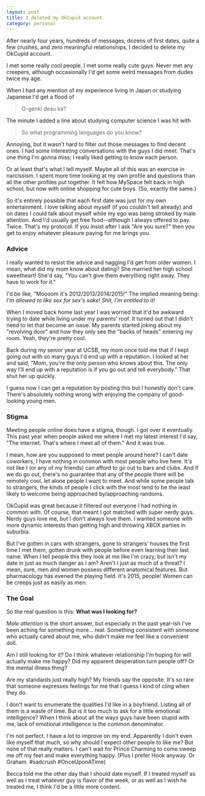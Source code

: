 ```yaml
---
layout: post
title: I deleted my OkCupid account
category: personal
---
```


After nearly four years, hundreds of messages, dozens of first dates, quite a few crushes, and zero meaningful relationships, I decided to delete my OkCupid account.

I met some really cool people. I met some really cute guys. Never met any creepers, although occasionally I'd get some weird messages from dudes twice my age.

When I had any mention of my experience living in Japan or studying Japanese I'd get a flood of 

>O-genki desu ka?

The minute I added a line about studying computer science I was hit with

>So what programming languages do you know?

Annoying, but it wasn't hard to filter out those messages to find decent ones. I had some interesting conversations with the guys I did meet. That's one thing I'm gonna miss; I really liked getting to know each person.

Or at least that's what I tell myself. Maybe all of this was an exercise in narcissism. I spent more time looking at my own profile and questions than all the other profiles put together. It felt how MySpace felt back in high school, but now with online shopping for cute boys. (So, exactly the same.)

So it's entirely possible that each first date was just for my own entertainment. I love talking about myself (if you couldn't tell already) and on dates I could talk about myself while my ego was being stroked by male attention. And I'd usually get free food--although I always offered to pay. Twice. That's my protocol. If you insist after I ask "Are you sure?" then you get to enjoy whatever pleasure paying for me brings you.

<h3 class="anchor" id="advice">Advice</h3>

I really wanted to resist the advice and nagging I'd get from older women. I mean, what did my mom know about dating? She married her high school sweetheart! She'd say, "You can't give them everything right away. They have to work for it."

I'd be like, "Moooom it's 2012/2013/2014/2015!" The implied meaning being: *I'm allowed to like sex for sex's sake! Shit, I'm entitled to it!*

When I moved back home last year I was worried that it'd be awkward trying to date while living under my parents' roof. It turned out that I didn't need to let that become an issue. My parents started joking about my "revolving door" and how they only see the "backs of heads" entering my room. Yeah, they're pretty cool.

Back during my senior year at UCSB, my mom once told me that if I kept going out with so many guys I'd end up with a reputation. I looked at her and said, "Mom, you're the only person who knows about this. The only way I'll end up with a reputation is if you go out and tell everybody." That shut her up quickly.

I guess now I can get a reputation by posting this but I honestly don't care. There's absolutely nothing wrong with enjoying the company of good-looking young men. 

<h3 class="anchor" id="stigma">Stigma</h3>

Meeting people online does have a stigma, though. I got over it eventually. This past year when people asked me where I met my latest interest I'd say, "The internet. That's where I meet all of them." And it was true.

I mean, how are you supposed to meet people around here? I can't date coworkers, I have nothing in common with most people who live here. It's not like I (or any of my friends) can afford to go out to bars and clubs. And if we do go out, there's no guarantee that any of the people there will be remotely cool, let alone people I want to meet. And while some people talk to strangers, the kinds of people I click with the most tend to be the least likely to welcome being approached by/approaching randoms. 

OkCupid was great because it filtered out everyone I had nothing in common with. Of course, that meant I got matched with super nerdy guys. Nerdy guys love me, but I don't always love them. I wanted someone with more dynamic interests than getting high and throwing XBOX parties in suburbia.

But I've gotten in cars with strangers, gone to strangers' houses the first time I met them, gotten drunk with people before even learning their last name. When I tell people this they look at me like I'm crazy, but isn't my date in just as much danger as I am? Aren't I just as much of a threat? I mean, sure, men and women possess different anatomical features. But pharmacology has evened the playing field. It's 2015, people! Women can be creeps just as easily as men.

<h3 class="anchor" id="the-goal">The Goal</h3>

So the real question is this: **What was I looking for?**

*Male attention* is the short answer, but especially in the past year-ish I've been aching for something more... real. Something consistent with someone who actually cared about me, who didn't make me feel like a convenient doll.

Am I still looking for it? Do I think whatever relationship I'm hoping for will actually make me happy? Did my apparent desperation turn people off? Or the mental illness thing?

Are my standards just really high? My friends say the opposite. It's so rare that someone expresses feelings for me that I guess I kind of cling when they do.

I don't want to enumerate the qualities I'd like in a boyfriend. Listing all of them is a waste of time. But is it too much to ask for a little emotional intelligence? When I think about all the ways guys have been stupid with me, lack of emotional intelligence is the common denominator.

I'm not perfect. I have a lot to improve on my end. Apparently I don't even like myself that much, so why should I expect other people to like me? But none of that really matters. I can't wait for Prince Charming to come sweep me off my feet and make everything happy. (Plus I prefer Hook anyway. Or Graham. #sadcrush #OnceUponATime)

Becca told me the other day that I should date myself. If I treated myself as well as I treat whatever guy is flavor of the week, or as well as I wish he treated me, I think I'd be a little more content.
